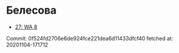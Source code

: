 # Белесова
- [27: WA 8](27.md)

Commit: 0f524fd2706e6de924fce221dea6d11433dfcf40
 fetched at: 20201104-171712
